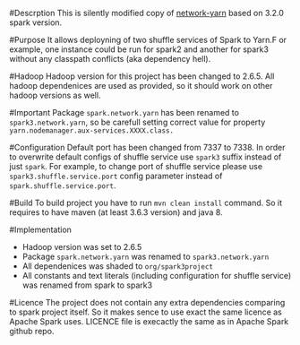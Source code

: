#Descrption
This is silently modified copy of [network-yarn](https://github.com/apache/spark/tree/v3.2.0/common/network-yarn) based on 3.2.0 spark version.

#Purpose
It allows deployning of two shuffle services of Spark to Yarn.F
or example, one instance could be run for spark2 and another for spark3 without any classpath conflicts (aka dependency hell).

#Hadoop
Hadoop version for this project has been changed to 2.6.5.
All hadoop dependenices are used as provided, so it should work on other hadoop versions as well.

#Important
Package `spark.network.yarn` has been renamed to `spark3.network.yarn`, so be carefull setting correct value for property `yarn.nodemanager.aux-services.XXXX.class.`

#Configuration
Default port has been changed from 7337 to 7338.
In order to overwrite default configs of shuffle service use `spark3` suffix instead of just `spark`. For example, to change port of shuffle service please use `spark3.shuffle.service.port` config parameter instead of `spark.shuffle.service.port`.

#Build
To build project you have to run `mvn clean install` command.
So it requires to have maven (at least 3.6.3 version) and java 8.

#Implementation
- Hadoop version was set to 2.6.5
- Package `spark.network.yarn` was renamed to `spark3.network.yarn`
- All dependenices was shaded to `org/spark3project`
- All constants and text literals (including configuration for shuffle service) was renamed from spark to spark3

#Licence
The project does not contain any extra dependencies comparing to spark project itself.
So it makes sence to use exact the same licence as Apache Spark uses.
LICENCE file is execactly the same as in Apache Spark github repo.